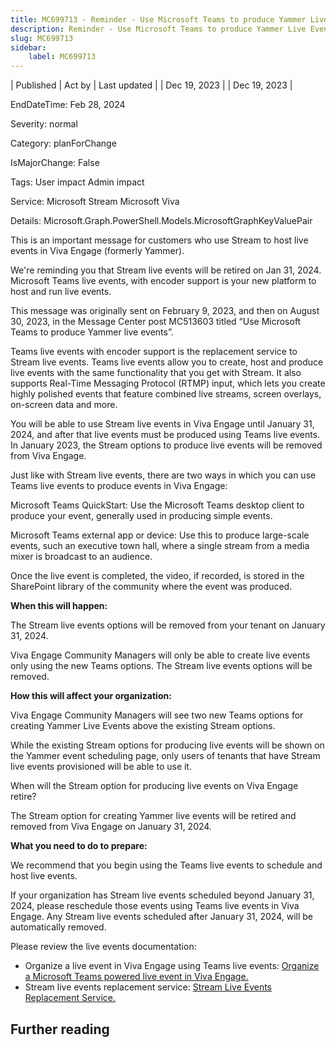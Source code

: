 ```yaml
---
title: MC699713 - Reminder - Use Microsoft Teams to produce Yammer Live Events (Formerly Yammer live events)
description: Reminder - Use Microsoft Teams to produce Yammer Live Events (Formerly Yammer live events)
slug: MC699713
sidebar:
    label: MC699713
---
```


| Published | Act by | Last updated |
| Dec 19, 2023 |  | Dec 19, 2023 |

EndDateTime: Feb 28, 2024

Severity: normal

Category: planForChange

IsMajorChange: False

Tags: User impact Admin impact

Service: Microsoft Stream Microsoft Viva

Details: Microsoft.Graph.PowerShell.Models.MicrosoftGraphKeyValuePair

<p>This is an important message for customers who use Stream to host live events in Viva Engage (formerly Yammer).
</p><p>We're reminding you that Stream live events will be retired on Jan 31, 2024.  Microsoft Teams live events, with encoder support is your new platform to host and run live events. 
</p><p>This message was originally sent on February 9, 2023, and then on August 30, 2023, in the Message Center post MC513603 titled “Use Microsoft Teams to produce Yammer live events”.
</p><p>Teams live events with encoder support is the replacement service to Stream live events. Teams live events allow you to create, host and produce live events with the same functionality that you get with Stream. It also supports Real-Time Messaging Protocol (RTMP) input, which lets you create highly polished events that feature combined live streams, screen overlays, on-screen data and more.
</p><p>You will be able to use Stream live events in Viva Engage until January 31, 2024, and after that live events must be produced using Teams live events. In January 2023, the Stream options to produce live events will be removed from Viva Engage.
</p><p>Just like with Stream live events, there are two ways in which you can use Teams live events to produce events in Viva Engage:
</p><p>Microsoft Teams QuickStart: Use the Microsoft Teams desktop client to produce your event, generally used in producing simple events.
</p><p>Microsoft Teams external app or device: Use this to produce large-scale events, such an executive town hall, where a single stream from a media mixer is broadcast to an audience.
</p><p>Once the live event is completed, the video, if recorded, is stored in the SharePoint library of the community where the event was produced.
</p><p><b>When this will happen:</b></p><p>The Stream live events options will be removed from your tenant on January 31, 2024.
</p><p>Viva Engage Community Managers will only be able to create live events only using the new Teams options. The Stream live events options will be removed.
</p><p><b>How this will affect your organization:</b></p><p>Viva Engage Community Managers will see two new Teams options for creating Yammer Live Events above the existing Stream options.
</p><p>While the existing Stream options for producing live events will be shown on the Yammer event scheduling page, only users of tenants that have Stream live events provisioned will be able to use it.
</p><p>When will the Stream option for producing live events on Viva Engage retire?
</p><p>The Stream option for creating Yammer live events will be retired and removed from Viva Engage on January 31, 2024.
</p><p><b>What you need to do to prepare:</b></p><p>We recommend that you begin using the Teams live events to schedule and host live events.
</p><p>If your organization has Stream live events scheduled beyond January 31, 2024, please reschedule those events using Teams live events in Viva Engage. Any Stream live events scheduled after January 31, 2024, will be automatically removed.
</p><p>Please review the live events documentation:</p><ul><li>Organize a live event in Viva Engage using Teams live events: <a href="https://learn.microsoft.com/en-us/viva/engage/organize-live-event" target="_blank">Organize a Microsoft Teams powered live event in Viva Engage.</a></li><li>Stream live events replacement service: <a href="https://learn.microsoft.com/en-us/stream/live-event-retirement" target="_blank">Stream Live Events Replacement Service.</a></li></ul>

## Further reading
